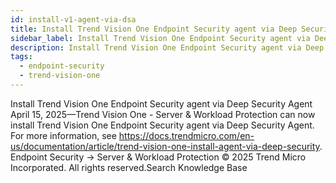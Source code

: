 ```yaml
---
id: install-v1-agent-via-dsa
title: Install Trend Vision One Endpoint Security agent via Deep Security Agent
sidebar_label: Install Trend Vision One Endpoint Security agent via Deep Security Agent
description: Install Trend Vision One Endpoint Security agent via Deep Security Agent
tags:
  - endpoint-security
  - trend-vision-one
---
```


 Install Trend Vision One Endpoint Security agent via Deep Security Agent April 15, 2025—Trend Vision One - Server & Workload Protection can now install Trend Vision One Endpoint Security agent via Deep Security Agent. For more information, see https://docs.trendmicro.com/en-us/documentation/article/trend-vision-one-install-agent-via-deep-security. Endpoint Security → Server & Workload Protection © 2025 Trend Micro Incorporated. All rights reserved.Search Knowledge Base